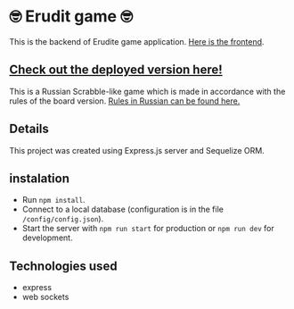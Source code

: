# :nerd_face: Erudit game :nerd_face:

This is the backend of Erudite game application.
[Here is the frontend](https://github.com/Ksinia/erudite-client).

## [Check out the deployed version here!](https://erudit.netlify.app)

This is a Russian Scrabble-like game which is made in accordance with the rules of the board version.
[Rules in Russian can be found here.](https://www.mosigra.ru/image/data/mosigra.product.other/399/712/erudit.pdf)

## Details

This project was created using Express.js server and Sequelize ORM.

## instalation

- Run `npm install`.
- Connect to a local database (configuration is in the file `/config/config.json`).
- Start the server with `npm run start` for production or `npm run dev` for development.

## Technologies used

- express
- web sockets
